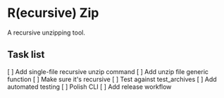 # R(ecursive) Zip

A recursive unzipping tool.

## Task list

[ ] Add single-file recursive unzip command
[ ] Add unzip file generic function
[ ] Make sure it's recursive
[ ] Test against test_archives
[ ] Add automated testing
[ ] Polish CLI
[ ] Add release workflow
